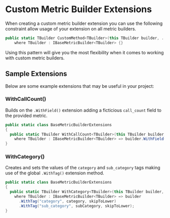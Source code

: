 # Custom Metric Builder Extensions
When creating a custom metric builder extension you can use the following constraint allow usage of your extension on all metric builders.

```cs
public static TBuilder CustomMethod<TBuilder>(this TBuilder builder, ...)
    where TBuilder : IBaseMetricBuilder<TBuilder> {}
```

Using this pattern will give you the most flexibility when it comes to working with custom metric builders.

## Sample Extensions
Below are some example extensions that may be useful in your project:

### WithCallCount()
Builds on the `.WithField()` extension adding a ficticious `call_count` field to the provided metric.

```cs
public static class BaseMetricBuilderExtensions
{
  public static TBuilder WithCallCount<TBuilder>(this TBuilder builder, int callCount = 1)
    where TBuilder : IBaseMetricBuilder<TBuilder> => builder.WithField("call_count", callCount);
}
```

### WithCategory()
Creates and sets the values of the `category` and `sub_category` tags making use of the global `.WithTag()` extension method.

```cs
public static class BaseMetricBuilderExtensions
{
  public static TBuilder WithCategory<TBuilder>(this TBuilder builder, string category, string subCategory, bool skipToLower = false)
    where TBuilder : IBaseMetricBuilder<TBuilder> => builder
      .WithTag("category", category, skipToLower)
      .WithTag("sub_category", subCategory, skipToLower);
}
```

